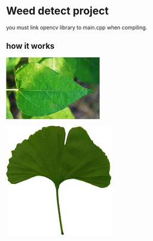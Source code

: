 # Weed detect project
you must link opencv library to main.cpp when compiling.

## how it works


<img src="/leaf_image/leaf3.jpg" style="max-width: 50%;">


![Alt text](/leaf_image/leaf7.jpg)
